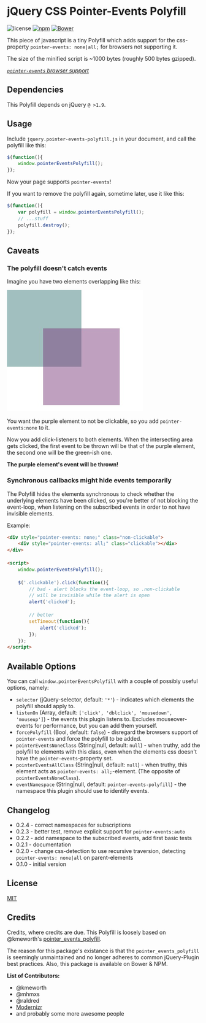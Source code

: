 # jQuery CSS Pointer-Events Polyfill

![license](https://img.shields.io/npm/l/jquery.pointer-events-polyfill.svg?style=flat-square)
[![npm](https://img.shields.io/npm/v/jquery.pointer-events-polyfill.svg?style=flat-square)]()
[![Bower](https://img.shields.io/bower/v/jquery.pointer-events-polyfill.svg?style=flat-square)]()

This piece of javascript is a tiny Polyfill which adds support for the css-property `pointer-events: none|all;` for browsers not supporting it.

The size of the minified script is ~1000 bytes (roughly 500 bytes gzipped).

*[`pointer-events` browser support](http://caniuse.com/#feat=pointer-events)*

## Dependencies

This Polyfill depends on jQuery `@ >1.9`.


## Usage

Include `jquery.pointer-events-polyfill.js` in your document, and call the polyfill like this:

```javascript
$(function(){
    window.pointerEventsPolyfill();
});
```

Now your page supports `pointer-events`!

If you want to remove the polyfill again, sometime later, use it like this:

```javascript
$(function(){
    var polyfill = window.pointerEventsPolyfill();
    // ...stuff
    polyfill.destroy();
});
```


## Caveats

### The polyfill doesn't catch events

Imagine you have two elements overlapping like this:

![](docs/caveat-1.jpg)

You want the purple element to not be clickable, so you add `pointer-events:none` to it.

Now you add click-listeners to both elements. When the intersecting area gets clicked, the first event to be thrown will be that of the purple element, the second one will be the green-ish one.

**The purple element's event will be thrown!**

### Synchronous callbacks might hide events temporarily

The Polyfill hides the elements synchronous to check whether the underlying elements have been clicked,
so you're better of not blocking the event-loop, when listening on the subscribed events in order to not have invisible elements.

Example:

```html
<div style="pointer-events: none;" class="non-clickable">
    <div style="pointer-events: all;" class="clickable"></div>
</div>

<script>
    window.pointerEventsPolyfill();

    $('.clickable').click(function(){
        // bad - alert blocks the event-loop, so .non-clickable
        // will be invisible while the alert is open
        alert('clicked');

        // better
        setTimeout(function(){
            alert('clicked');
        });
    });
</script>
```


## Available Options

You can call `window.pointerEventsPolyfill` with a couple of possibly useful options, namely:

* `selector` (jQuery-selector, default: `'*'`) - indicates which elements the polyfill should apply to.
* `listenOn` (Array, default: `['click', 'dblclick', 'mousedown', 'mouseup']`) - the events this plugin listens to. Excludes mouseover-events for performance, but you can add them yourself.
* `forcePolyfill` (Bool, default: `false`) - disregard the browsers support of `pointer-events` and force the polyfill to be added.
* `pointerEventsNoneClass` (String|null, default: `null`) - when truthy, add the polyfill to elements with this class, even when the elements css doesn't have the `pointer-events`-property set.
* `pointerEventsAllClass` (String|null, default: `null`) - when truthy, this element acts as `pointer-events: all;`-element. (The opposite of `pointerEventsNoneClass`).
* `eventNamespace` (String|null, default: `pointer-events-polyfill`) - the namespace this plugin should use to identify events.


## Changelog

* 0.2.4 - correct namespaces for subscriptions
* 0.2.3 - better test, remove explicit support for `pointer-events:auto`
* 0.2.2 - add namespace to the subscribed events, add first basic tests
* 0.2.1 - documentation
* 0.2.0 - change css-detection to use recursive traversion, detecting `pointer-events: none|all` on parent-elements
* 0.1.0 - initial version


## License

[MIT](LICENSE.md)


## Credits

Credits, where credits are due. This Polyfill is loosely based on @kmeworth's [pointer_events_polyfill](https://github.com/kmewhort/pointer_events_polyfill).

The reason for this package's existance is that the `pointer_events_polyfill` is seemingly unmaintained and no longer adheres to common jQuery-Plugin best practices. Also, this package is available on Bower & NPM.

**List of Contributors:**
* @kmeworth
* @mhmxs
* @raldred
* [Modernizr](https://github.com/Modernizr/Modernizr)
* and probably some more awesome people
